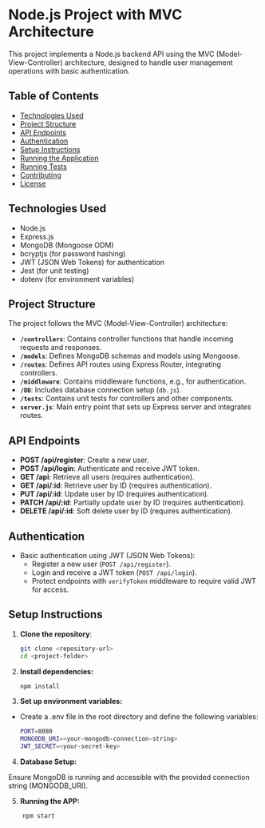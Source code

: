 # Node.js Project with MVC Architecture

This project implements a Node.js backend API using the MVC (Model-View-Controller) architecture, designed to handle user management operations with basic authentication.

## Table of Contents

- [Technologies Used](#technologies-used)
- [Project Structure](#project-structure)
- [API Endpoints](#api-endpoints)
- [Authentication](#authentication)
- [Setup Instructions](#setup-instructions)
- [Running the Application](#running-the-application)
- [Running Tests](#running-tests)
- [Contributing](#contributing)
- [License](#license)

## Technologies Used

- Node.js
- Express.js
- MongoDB (Mongoose ODM)
- bcryptjs (for password hashing)
- JWT (JSON Web Tokens) for authentication
- Jest (for unit testing)
- dotenv (for environment variables)

## Project Structure

The project follows the MVC (Model-View-Controller) architecture:

- **`/controllers`**: Contains controller functions that handle incoming requests and responses.
- **`/models`**: Defines MongoDB schemas and models using Mongoose.
- **`/routes`**: Defines API routes using Express Router, integrating controllers.
- **`/middleware`**: Contains middleware functions, e.g., for authentication.
- **`/DB`**: Includes database connection setup (`db.js`).
- **`/tests`**: Contains unit tests for controllers and other components.
- **`server.js`**: Main entry point that sets up Express server and integrates routes.

## API Endpoints

- **POST /api/register**: Create a new user.
- **POST /api/login**: Authenticate and receive JWT token.
- **GET /api**: Retrieve all users (requires authentication).
- **GET /api/:id**: Retrieve user by ID (requires authentication).
- **PUT /api/:id**: Update user by ID (requires authentication).
- **PATCH /api/:id**: Partially update user by ID (requires authentication).
- **DELETE /api/:id**: Soft delete user by ID (requires authentication).

## Authentication

- Basic authentication using JWT (JSON Web Tokens):
  - Register a new user (`POST /api/register`).
  - Login and receive a JWT token (`POST /api/login`).
  - Protect endpoints with `verifyToken` middleware to require valid JWT for access.

## Setup Instructions

1. **Clone the repository**:

   ```bash
   git clone <repository-url>
   cd <project-folder>
   ```

2. **Install dependencies:**

   ```bash
   npm install
   ```

3. **Set up environment variables:**

- Create a .env file in the root directory and define the following variables:

  ```bash
  PORT=8080
  MONGODB_URI=<your-mongodb-connection-string>
  JWT_SECRET=<your-secret-key>
  ```

4. **Database Setup:**

Ensure MongoDB is running and accessible with the provided connection string (MONGODB_URI).

5. **Running the APP:**

```bash
    npm start
```
